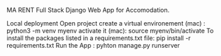 MA RENT
Full Stack Django Web App for Accomodation.


Local deployment
Open project
create a virtual environement (mac) : python3 -m venv myenv
activate it (mac): source myenv/bin/activate
To install the packages listed in a requirements.txt file: pip install -r requirements.txt
Run the App : pyhton manage.py runserver



